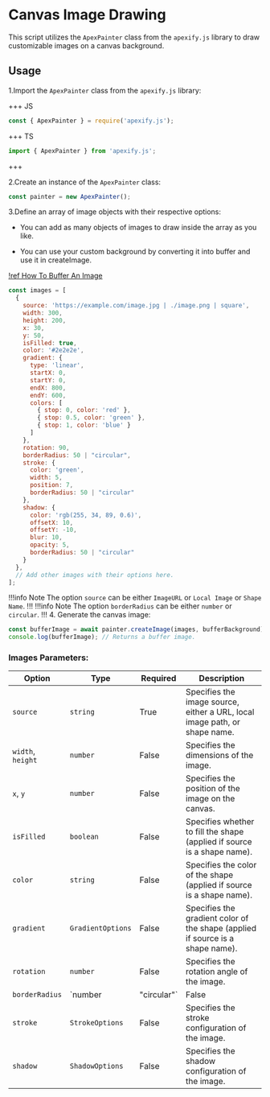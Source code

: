 # Canvas Image Drawing

This script utilizes the `ApexPainter` class from the `apexify.js` library to draw customizable images on a canvas background.

## Usage

1.Import the `ApexPainter` class from the `apexify.js` library:

+++ JS

```javascript
const { ApexPainter } = require('apexify.js'); 
```

+++ TS

```typescript
import { ApexPainter } from 'apexify.js'; 
```

+++

2.Create an instance of the `ApexPainter` class:

```javascript
const painter = new ApexPainter();
```

3.Define an array of image objects with their respective options:

- You can add as many objects of images to draw inside the array as you like.

- You can use your custom background by converting it into buffer and use it in createImage.

[!ref How To Buffer An Image](../Image-Enhancement/Buffer.md)

```javascript
const images = [
  {
    source: 'https://example.com/image.jpg | ./image.png | square',
    width: 300,
    height: 200,
    x: 30,
    y: 50,
    isFilled: true,
    color: '#2e2e2e',
    gradient: {
      type: 'linear',
      startX: 0,
      startY: 0,
      endX: 800,
      endY: 600,
      colors: [
        { stop: 0, color: 'red' },
        { stop: 0.5, color: 'green' },
        { stop: 1, color: 'blue' }
      ]
    },
    rotation: 90,
    borderRadius: 50 | "circular",
    stroke: {
      color: 'green',
      width: 5,
      position: 7,
      borderRadius: 50 | "circular"
    },
    shadow: {
      color: 'rgb(255, 34, 89, 0.6)',
      offsetX: 10,
      offsetY: -10,
      blur: 10,
      opacity: 5,
      borderRadius: 50 | "circular"
    }
  },
  // Add other images with their options here.
];
```

!!!info Note
 The option `source` can be either `ImageURL` or `Local Image` or `Shape Name`.
!!!
!!!info Note
 The option `borderRadius` can be either `number` or `circular`.
!!!
4. Generate the canvas image:

```javascript
const bufferImage = await painter.createImage(images, bufferBackground);
console.log(bufferImage); // Returns a buffer image.
```

### Images Parameters:

| Option         | Type                      | Required   | Description                                                                               |
| -------------- | ------------------------- | ---------- | ----------------------------------------------------------------------------------------- |
| `source`       | `string`                  | True        | Specifies the image source, either a URL, local image path, or shape name.                |
| `width`, `height` | `number`                 | False        | Specifies the dimensions of the image.                                                     |
| `x`, `y`       | `number`                  | False        | Specifies the position of the image on the canvas.                                          |
| `isFilled`     | `boolean`                 | False         | Specifies whether to fill the shape (applied if source is a shape name).                    |
| `color`        | `string`                  | False         | Specifies the color of the shape (applied if source is a shape name).                       |
| `gradient`     | `GradientOptions`         | False         | Specifies the gradient color of the shape (applied if source is a shape name).               |
| `rotation`     | `number`                  | False         | Specifies the rotation angle of the image.                                                  |
| `borderRadius` | `number | "circular"`    | False         | Specifies the border radius of the image.                                                    |
| `stroke`       | `StrokeOptions`           | False         | Specifies the stroke configuration of the image.                                             |
| `shadow`       | `ShadowOptions`           | False         | Specifies the shadow configuration of the image.                                             |
